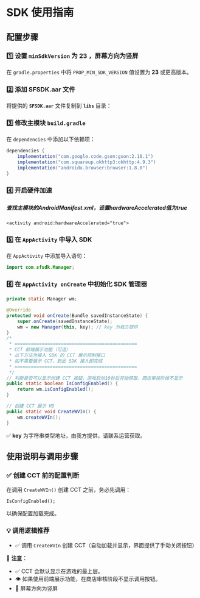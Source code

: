 # SDK 使用指南

## 配置步骤

### 1️⃣ 设置 `minSdkVersion` 为 23 ，屏幕方向为竖屏

在 `gradle.properties` 中将 `PROP_MIN_SDK_VERSION` 值设置为 **23** 或更高版本。

### 2️⃣ 添加 SFSDK.aar 文件

将提供的 **`SFSDK.aar`** 文件复制到 **`libs`**  目录：

### 3️⃣ 修改主模块 `build.gradle`

在 `dependencies` 中添加以下依赖项：

```gradle
dependencies {
    implementation("com.google.code.gson:gson:2.10.1")
    implementation("com.squareup.okhttp3:okhttp:4.9.3")
    implementation("androidx.browser:browser:1.8.0")
}
```

### 4️⃣ 开启硬件加速

##### 查找主模块的AndroidManifest.xml，设置hardwareAccelerated值为true

```
<activity android:hardwareAccelerated="true">
```

### 5️⃣ 在 `AppActivity` 中导入 SDK

在 `AppActivity` 中添加导入语句：

```java
import com.sfsdk.Manager;
```

### 6️⃣ 在 `AppActivity onCreate` 中初始化 SDK 管理器

```java
private static Manager wm;

@Override
protected void onCreate(Bundle savedInstanceState) {
    super.onCreate(savedInstanceState);
    wm = new Manager(this, key); // key 为我方提供
}
/*
 * =============================================
 * CCT 前端展示功能（可选）
 * 以下方法为接入 SDK 的 CCT 展示控制接口
 * 如不需要展示 CCT，到此 SDK 接入即完成
 * =============================================
 */
// 判断是否可以显示创建 CCT 按钮，游戏启动10秒后开始获取，商店审核阶段不显示
public static boolean IsConfigEnabled() {
    return wm.isConfigEnabled();
}

// 创建 CCT 展示 H5
public static void CreateWVIn() {
    wm.createWVIn();
}

```
✅ **key** 为字符串类型地址，由我方提供，请联系运营获取。

## 使用说明与调用步骤

### ✅ 创建 CCT 前的配置判断

在调用 `CreateWVIn()` 创建 CCT 之前，务必先调用：
```
IsConfigEnabled();
```
以确保配置加载完成。

### 💡 调用逻辑推荐

- ✅ 调用 `CreateWVIn` 创建 CCT（自动加载并显示，界面提供了手动关闭按钮）

📌 **注意：**

- ✅ CCT 会默认显示在游戏的最上层。
- 👁 如果使用前端展示功能，在商店审核阶段不显示调用按钮。
- 🔁 屏幕方向为竖屏